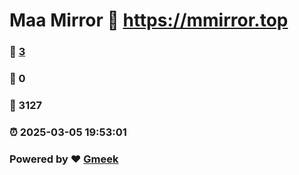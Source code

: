 # Maa Mirror :link: https://mmirror.top 
### :page_facing_up: [3](https://mmirror.top/tag.html) 
### :speech_balloon: 0 
### :hibiscus: 3127 
### :alarm_clock: 2025-03-05 19:53:01 
### Powered by :heart: [Gmeek](https://github.com/Meekdai/Gmeek)
